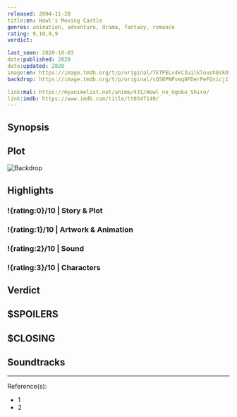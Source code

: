 ```yaml
---
released: 2004-11-20
title:en: Howl's Moving Castle
genres: animation, adventure, drama, fantasy, romance
rating: 9,10,9,9
verdict:

last_seen: 2020-10-03
date:published: 2020
date:updated: 2020
image:en: https://image.tmdb.org/t/p/original/TkTPELv4kC3u1lkloush8skOjE.jpg
backdrop: https://image.tmdb.org/t/p/original/sQSBPNPvmq8FDerPeFQsicj1faw.jpg

link:mal: https://myanimelist.net/anime/431/Howl_no_Ugoku_Shiro/
link:imdb: https://www.imdb.com/title/tt0347149/
---
```



## Synopsis

## Plot

![Backdrop]()

## Highlights

### !{rating:0}/10 | Story & Plot

### !{rating:1}/10 | Artwork & Animation

### !{rating:2}/10 | Sound

### !{rating:3}/10 | Characters

## Verdict

## $SPOILERS

## $CLOSING

## Soundtracks

***
Reference(s):

- 1
- 2
